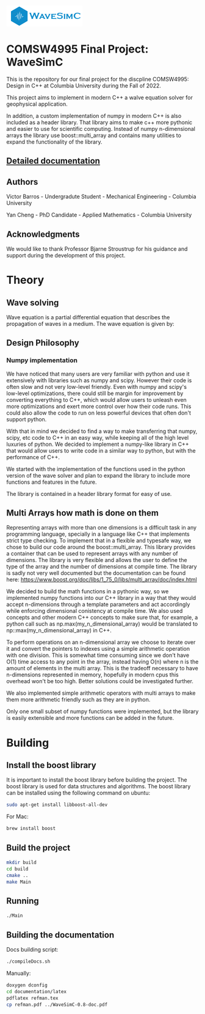 ![WaveSimC](WaveSimCLogo.png)

# COMSW4995 Final Project: WaveSimC

This is the repository for our final project for the discpline COMSW4995: Design in C++ at Columbia University during the Fall of 2022.

This project aims to implement in modern C++ a walve equation solver for geophysical application.

In addition, a custom implementation of numpy in modern C++ is also included as a header library.
That library aims to make c++ more pythonic and easier to use for scientific computing.
Instead of numpy n-dimensional arrays the library use boost::multi_array and contains many utilities to expand the functionality of the library.

## [Detailed documentation](http://wavesimc.vbpage.net/)

## Authors

Victor Barros - Undergradute Student - Mechanical Engineering - Columbia University

Yan Cheng - PhD Candidate - Applied Mathematics - Columbia University

## Acknowledgments

We would like to thank Professor Bjarne Stroustrup for his guidance and support during the development of this project.

# Theory

## Wave solving

Wave equation is a partial differential equation that describes the propagation of waves in a medium. The wave equation is given by:

## Design Philosophy

### Numpy implementation

We have noticed that many users are very familiar with python and use it extensively with libraries such as numpy and scipy. However their code is often slow and not very low-level friendly. Even with numpy and scipy's low-level optimizations, there could still be margin for improvement by converting everything to C++, which would allow users to unleash even more optimizations and exert more control over how their code runs. This could also allow the code to run on less powerful devices that often don't support python.

With that in mind we decided to find a way to make transferring that numpy, scipy, etc code to C++ in an easy way, while keeping all of the high level luxuries of python. We decided to implement a numpy-like library in C++ that would allow users to write code in a similar way to python, but with the performance of C++.

We started with the implementation of the functions used in the python version of the wave solver and plan to expand the library to include more functions and features in the future.

The library is contained in a header library format for easy of use.

## Multi Arrays how math is done on them

Representing arrays with more than one dimensions is a difficult task in any programming language, specially in a language like C++ that implements strict type checking. To implement that in a flexible and typesafe way, we chose to build our code around the boost::multi_array. This library provides a container that can be used to represent arrays with any number of dimensions. The library is very flexible and allows the user to define the type of the array and the number of dimensions at compile time. The library is sadly not very well documented but the documentation can be found here: https://www.boost.org/doc/libs/1_75_0/libs/multi_array/doc/index.html

We decided to build the math functions in a pythonic way, so we implemented numpy functions into our C++ library in a way that they would accept n-dimensions through a template parameters and act accordingly while enforcing dimensional conistency at compile time. We also used concepts and other modern C++ concepts to make sure that, for example, a python call such as np.max(my_n_dimensional_array) would be translated to np::max(my_n_dimensional_array) in C++.

To perform operations on an n-dimensional array we choose to iterate over it and convert the pointers to indexes using a simple arithmetic operation with one division. This is somewhat time consuming since we don't have O(1) time access to any point in the array, instead having O(n) where n is the amount of elements in the multi array. This is the tradeoff necessary to have n-dimensions represented in memory, hopefully in modern cpus this overhead won't be too high. Better solutions could be investigated further.

We also implemented simple arithmetic operators with multi arrays to make them more arithmetic friendly such as they are in python.

Only one small subset of numpy functions were implemented, but the library is easily extensible and more functions can be added in the future.

# Building

## Install the boost library

It is important to install the boost library before building the project. The boost library is used for data structures and algorithms. The boost library can be installed using the following command on ubuntu:

```bash
sudo apt-get install libboost-all-dev
```

For Mac:

```bash
brew install boost
```

## Build the project

```bash
mkdir build
cd build
cmake ..
make Main
```

## Running

```bash
./Main
```

## Building the documentation

Docs building script:

```bash
./compileDocs.sh
```

Manually:

```bash
doxygen dconfig
cd documentation/latex
pdflatex refman.tex
cp refman.pdf ../WaveSimC-0.8-doc.pdf
```
